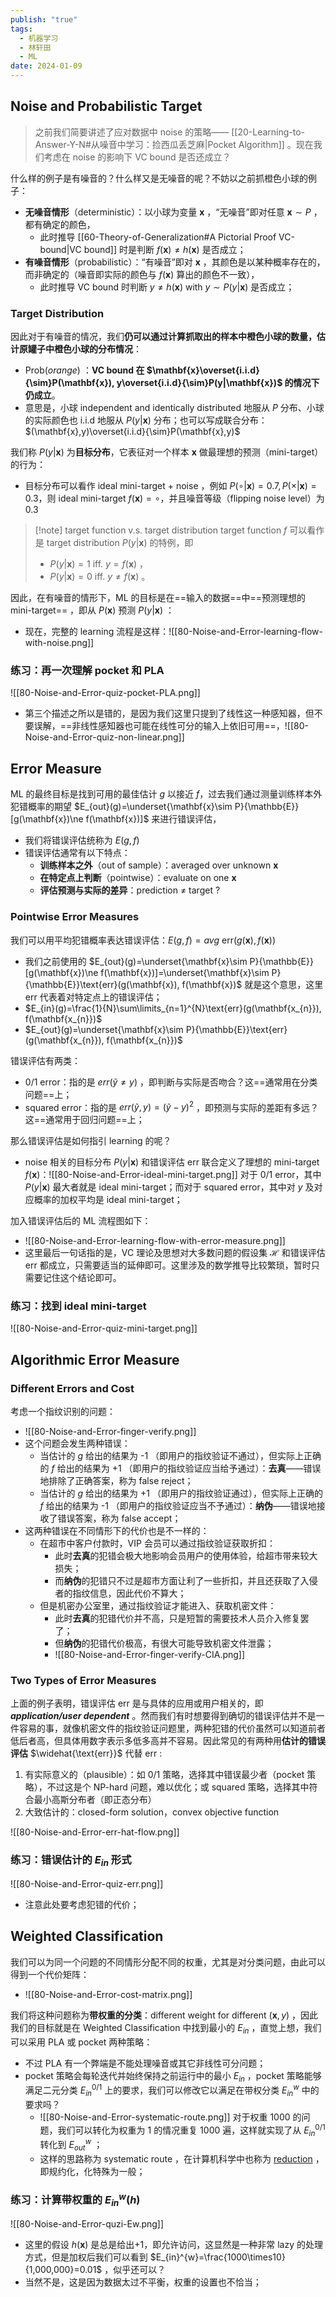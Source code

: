 ```yaml
---
publish: "true"
tags:
  - 机器学习
  - 林轩田
  - ML
date: 2024-01-09
---
```

## Noise and Probabilistic Target

> 之前我们简要讲述了应对数据中 noise 的策略—— [[20-Learning-to-Answer-Y-N#从噪音中学习：捡西瓜丢芝麻|Pocket Algorithm]] 。现在我们考虑在 noise 的影响下 VC bound 是否还成立？

什么样的例子是有噪音的？什么样又是无噪音的呢？不妨以之前抓橙色小球的例子：
- **无噪音情形**（deterministic）：以小球为变量 $\mathbf{x}$ ，“无噪音”即对任意 $\mathbf{x}\sim P$ ，都有确定的颜色，
	- 此时推导 [[60-Theory-of-Generalization#A Pictorial Proof VC-bound|VC bound]] 时是判断 $f(\mathbf{x})\ne h(\mathbf{x})$ 是否成立； 
- **有噪音情形**（probabilistic）：“有噪音”即对 $\mathbf{x}$ ，其颜色是以某种概率存在的，而非确定的（噪音即实际的颜色与 $f (\mathbf{x})$ 算出的颜色不一致），
	- 此时推导 VC bound 时判断 $y\ne h(\mathbf{x}) \text{ with } y\sim P(y|\mathbf{x})$ 是否成立；

### Target Distribution

因此对于有噪音的情况，我们**仍可以通过计算抓取出的样本中橙色小球的数量，估计原罐子中橙色小球的分布情况**：
- $\text{Prob}(orange)$ ：**VC bound 在 $\mathbf{x}\overset{i.i.d}{\sim}P(\mathbf{x}), y\overset{i.i.d}{\sim}P(y|\mathbf{x})$ 的情况下仍成立**。
- 意思是，小球 independent and identically distributed 地服从 $P$ 分布、小球的实际颜色也 i.i.d 地服从 $P (y|\mathbf{x})$ 分布；也可以写成联合分布：$(\mathbf{x},y)\overset{i.i.d}{\sim}P(\mathbf{x},y)$

我们称 $P(y|\mathbf{x})$ 为**目标分布**，它表征对一个样本 $\mathbf{x}$ 做最理想的预测（mini-target）的行为：
- 目标分布可以看作 ideal mini-target + noise ，例如 $P(\circ|\mathbf{x})=0.7,P(\times|\mathbf{x})=0.3$，则 ideal mini-target $f (\mathbf{x})=\circ$，并且噪音等级（flipping noise level）为 0.3 

>[!note] target function v.s. target distribution
>target function $f$ 可以看作是 target distribution $P(y|\mathbf{x})$ 的特例，即
> - $P(y|\mathbf{x})=1 \text{ iff. }y=f(\mathbf{x})$ ，
> - $P(y|\mathbf{x})=0 \text{ iff. }y\ne f(\mathbf{x})$ 。

因此，在有噪音的情形下，ML 的目标是在==输入的数据==中==预测理想的 mini-target== ，即从 $P(\mathbf{x})$ 预测 $P(y|\mathbf{x})$ ：
- 现在，完整的 learning 流程是这样：![[80-Noise-and-Error-learning-flow-with-noise.png]]

### 练习：再一次理解 pocket 和 PLA

![[80-Noise-and-Error-quiz-pocket-PLA.png]]
- 第三个描述之所以是错的，是因为我们这里只提到了线性这一种感知器，但不要误解，==非线性感知器也可能在线性可分的输入上依旧可用==，![[80-Noise-and-Error-quiz-non-linear.png]]

## Error Measure

ML 的最终目标是找到可用的最佳估计 $g$ 以接近 $f$，过去我们通过测量训练样本外犯错概率的期望 $E_{out}(g)=\underset{\mathbf{x}\sim P}{\mathbb{E}}[g(\mathbf{x})\ne f(\mathbf{x})]$ 来进行错误评估，
- 我们将错误评估统称为 $E(g,f)$ 
- 错误评估通常有以下特点：
	- **训练样本之外**（out of sample）：averaged over unknown $\mathbf{x}$ 
	- **在特定点上判断**（pointwise）：evaluate on one $\mathbf{x}$ 
	- **评估预测与实际的差异**：prediction ≠ target ? 

### Pointwise Error Measures

我们可以用平均犯错概率表达错误评估：$E(g,f)=avg\text{ err}(g(\mathbf{x}),f(\mathbf{x}))$ 
- 我们之前使用的 $E_{out}(g)=\underset{\mathbf{x}\sim P}{\mathbb{E}}[g(\mathbf{x})\ne f(\mathbf{x})]=\underset{\mathbf{x}\sim P}{\mathbb{E}}\text{err}(g(\mathbf{x}), f(\mathbf{x})$ 就是这个意思，这里 err 代表着对特定点上的错误评估；
- $E_{in}(g)=\frac{1}{N}\sum\limits_{n=1}^{N}\text{err}(g(\mathbf{x_{n}}), f(\mathbf{x_{n}})$ 
- $E_{out}(g)=\underset{\mathbf{x}\sim P}{\mathbb{E}}\text{err}(g(\mathbf{x_{n}}), f(\mathbf{x_{n}})$ 

错误评估有两类：
- 0/1 error：指的是 $err(\tilde{y}\ne y)$ ，即判断与实际是否吻合？这==通常用在分类问题==上；
- squared error：指的是 $err(\tilde{y},y)=(\tilde{y}-y)^{2}$ ，即预测与实际的差距有多远？这==通常用于回归问题==上；

那么错误评估是如何指引 learning 的呢？
- noise 相关的目标分布 $P(y|\mathbf{x})$ 和错误评估 $\text{err}$ 联合定义了理想的 mini-target $f(\mathbf{x})$：![[80-Noise-and-Error-ideal-mini-target.png]] 对于 0/1 error，其中 $P(y|\mathbf{x})$ 最大者就是 ideal mini-target；而对于 squared error，其中对 $y$ 及对应概率的加权平均是 ideal mini-target；

加入错误评估后的 ML 流程图如下：
- ![[80-Noise-and-Error-learning-flow-with-error-measure.png]] 
- 这里最后一句话指的是，VC 理论及思想对大多数问题的假设集 $\mathcal{H}$ 和错误评估 $\text{err}$ 都成立，只需要适当的延伸即可。这里涉及的数学推导比较繁琐，暂时只需要记住这个结论即可。

### 练习：找到 ideal mini-target

![[80-Noise-and-Error-quiz-mini-target.png]]

## Algorithmic Error Measure

### Different Errors and Cost

考虑一个指纹识别的问题：
- ![[80-Noise-and-Error-finger-verify.png]]
- 这个问题会发生两种错误：
	- 当估计的 *g* 给出的结果为 -1 （即用户的指纹验证不通过），但实际上正确的 *f* 给出的结果为 +1 （即用户的指纹验证应当给予通过）：**去真**——错误地排除了正确答案，称为 false reject；
	- 当估计的 *g* 给出的结果为 +1 （即用户的指纹验证通过），但实际上正确的 *f* 给出的结果为 -1 （即用户的指纹验证应当不予通过）：**纳伪**——错误地接收了错误答案，称为 false accept；
- 这两种错误在不同情形下的代价也是不一样的：
	- 在超市中客户付款时，VIP 会员可以通过指纹验证获取折扣：
		- 此时**去真**的犯错会极大地影响会员用户的使用体验，给超市带来较大损失；
		- 而**纳伪**的犯错只不过是超市方面让利了一些折扣，并且还获取了入侵者的指纹信息，因此代价不算大；
	- 但是机密办公室里，通过指纹验证才能进入、获取机密文件：
		- 此时**去真**的犯错代价并不高，只是短暂的需要技术人员介入修复罢了；
		- 但**纳伪**的犯错代价极高，有很大可能导致机密文件泄露；
		- ![[80-Noise-and-Error-finger-verify-CIA.png]]

### Two Types of Error Measures 

上面的例子表明，错误评估 $\text{err}$ 是与具体的应用或用户相关的，即 ***application/user dependent*** 。然而我们有时想要得到确切的错误评估并不是一件容易的事，就像机密文件的指纹验证问题里，两种犯错的代价虽然可以知道前者低后者高，但具体用数字表示多低多高并不容易。因此常见的有两种用**估计的错误评估** $\widehat{\text{err}}$ 代替 $\text{err}$ :
1. 有实际意义的（plausible）：如 0/1 策略，选择其中错误最少者（pocket 策略），不过这是个 NP-hard 问题，难以优化；或 squared 策略，选择其中符合最小高斯分布者（即正态分布）
2. 大致估计的：closed-form solution，convex objective function

![[80-Noise-and-Error-err-hat-flow.png]]

### 练习：错误估计的 $E_{in}$ 形式

![[80-Noise-and-Error-quiz-err.png]]
- 注意此处要考虑犯错的代价；

## Weighted Classification

我们可以为同一个问题的不同情形分配不同的权重，尤其是对分类问题，由此可以得到一个代价矩阵：
- ![[80-Noise-and-Error-cost-matrix.png]]

我们将这种问题称为**带权重的分类**：different weight for different $(\mathbf{x},y)$ ，因此我们的目标就是在 Weighted Classification 中找到最小的 $E_{in}$ ，直觉上想，我们可以采用 PLA 或 pocket 两种策略：
- 不过 PLA 有一个弊端是不能处理噪音或其它非线性可分问题；
- pocket 策略会每轮迭代并始终保持之前运行中的最小 $E_{in}$ ，pocket 策略能够满足二元分类 $E_{in}^{0/1}$ 上的要求，我们可以修改它以满足在带权分类 $E_{in}^{w}$ 中的要求吗？
	- ![[80-Noise-and-Error-systematic-route.png]] 对于权重 1000 的问题，我们可以转化为权重为 1 的情况重复 1000 遍，这样就实现了从 $E_{in}^{0/1}$ 转化到 $E_{out}^{w}$ ；
	- 这样的思路称为 systematic route ，在计算机科学中也称为 [reduction](https://en.wikipedia.org/wiki/Reduction?useskin=vector#Computing_and_algorithms) ，即规约化，化特殊为一般；

### 练习：计算带权重的 $E_{in}^{w}(h)$

![[80-Noise-and-Error-quzi-Ew.png]]
- 这里的假设 $h(\mathbf{x})$ 是总是给出+1，即允许访问，这显然是一种非常 lazy 的处理方式，但是加权后我们可以看到 $E_{in}^{w}=\frac{1000\times10}{1,000,000}=0.01$ ，似乎还可以？
- 当然不是，这是因为数据太过不平衡，权重的设置也不恰当；